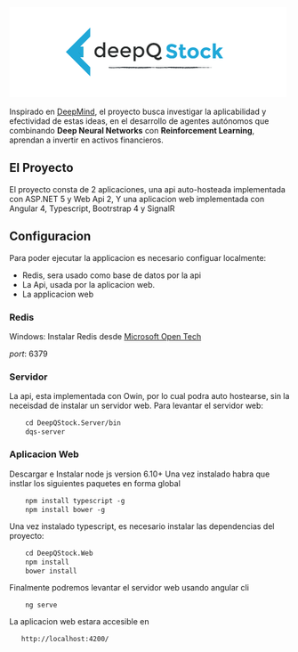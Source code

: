 ![DeepQ Stock](https://raw.githubusercontent.com/jcaramello/deepQ-stock/master/DeepQStock.Web/src/img/logo.png)

Inspirado en [DeepMind](https://deepmind.com/research/dqn/),
el proyecto busca investigar la aplicabilidad y efectividad de estas ideas, 
en el desarrollo de agentes autónomos que combinando **Deep Neural Networks** con
**Reinforcement Learning**, aprendan a invertir en activos financieros.

## El Proyecto

El proyecto consta de 2 aplicaciones, una api auto-hosteada implementada con ASP.NET 5 y Web Api 2,
Y una aplicacion web implementada con Angular 4, Typescript, Bootrstrap 4 y SignalR

## Configuracion

Para poder ejecutar la applicacion es necesario configuar localmente:

* Redis, sera usado como base de datos por la api
* La Api, usada por la aplicacion web.
* La applicacion web

### Redis

Windows: Instalar Redis desde [Microsoft Open Tech](https://msopentech.com/blog/2015/03/03/redis-windows-2-8-19-released/)

*port*: 6379

### Servidor 

La api, esta implementada con Owin, por lo cual podra auto hostearse, sin la neceisdad de instalar un servidor web.
Para levantar el servidor web:

```
    cd DeepQStock.Server/bin
    dqs-server
```

### Aplicacion Web

Descargar e Instalar node js version 6.10+
Una vez instalado habra que instlar los siguientes paquetes en forma global

```
    npm install typescript -g    
    npm install bower -g
```

Una vez instalado typescript, es necesario instalar las dependencias del proyecto:
```
    cd DeepQStock.Web
    npm install
    bower install
```
Finalmente podremos levantar el servidor web usando angular cli
```
    ng serve
```
La aplicacion web estara accesible en 

```
   http://localhost:4200/
```

